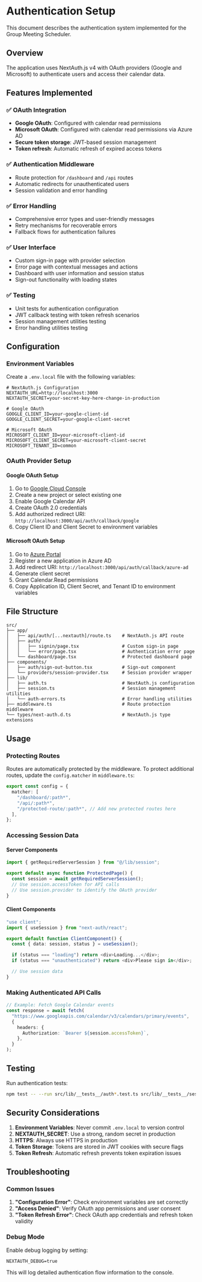# Authentication Setup

This document describes the authentication system implemented for the Group Meeting Scheduler.

## Overview

The application uses NextAuth.js v4 with OAuth providers (Google and Microsoft) to authenticate users and access their calendar data.

## Features Implemented

### ✅ OAuth Integration

- **Google OAuth**: Configured with calendar read permissions
- **Microsoft OAuth**: Configured with calendar read permissions via Azure AD
- **Secure token storage**: JWT-based session management
- **Token refresh**: Automatic refresh of expired access tokens

### ✅ Authentication Middleware

- Route protection for `/dashboard` and `/api` routes
- Automatic redirects for unauthenticated users
- Session validation and error handling

### ✅ Error Handling

- Comprehensive error types and user-friendly messages
- Retry mechanisms for recoverable errors
- Fallback flows for authentication failures

### ✅ User Interface

- Custom sign-in page with provider selection
- Error page with contextual messages and actions
- Dashboard with user information and session status
- Sign-out functionality with loading states

### ✅ Testing

- Unit tests for authentication configuration
- JWT callback testing with token refresh scenarios
- Session management utilities testing
- Error handling utilities testing

## Configuration

### Environment Variables

Create a `.env.local` file with the following variables:

```env
# NextAuth.js Configuration
NEXTAUTH_URL=http://localhost:3000
NEXTAUTH_SECRET=your-secret-key-here-change-in-production

# Google OAuth
GOOGLE_CLIENT_ID=your-google-client-id
GOOGLE_CLIENT_SECRET=your-google-client-secret

# Microsoft OAuth
MICROSOFT_CLIENT_ID=your-microsoft-client-id
MICROSOFT_CLIENT_SECRET=your-microsoft-client-secret
MICROSOFT_TENANT_ID=common
```

### OAuth Provider Setup

#### Google OAuth Setup

1. Go to [Google Cloud Console](https://console.cloud.google.com/)
2. Create a new project or select existing one
3. Enable Google Calendar API
4. Create OAuth 2.0 credentials
5. Add authorized redirect URI: `http://localhost:3000/api/auth/callback/google`
6. Copy Client ID and Client Secret to environment variables

#### Microsoft OAuth Setup

1. Go to [Azure Portal](https://portal.azure.com/)
2. Register a new application in Azure AD
3. Add redirect URI: `http://localhost:3000/api/auth/callback/azure-ad`
4. Generate client secret
5. Grant Calendar.Read permissions
6. Copy Application ID, Client Secret, and Tenant ID to environment variables

## File Structure

```
src/
├── app/
│   ├── api/auth/[...nextauth]/route.ts    # NextAuth.js API route
│   ├── auth/
│   │   ├── signin/page.tsx                # Custom sign-in page
│   │   └── error/page.tsx                 # Authentication error page
│   └── dashboard/page.tsx                 # Protected dashboard page
├── components/
│   ├── auth/sign-out-button.tsx           # Sign-out component
│   └── providers/session-provider.tsx     # Session provider wrapper
├── lib/
│   ├── auth.ts                            # NextAuth.js configuration
│   ├── session.ts                         # Session management utilities
│   └── auth-errors.ts                     # Error handling utilities
├── middleware.ts                          # Route protection middleware
└── types/next-auth.d.ts                   # NextAuth.js type extensions
```

## Usage

### Protecting Routes

Routes are automatically protected by the middleware. To protect additional routes, update the `config.matcher` in `middleware.ts`:

```typescript
export const config = {
  matcher: [
    "/dashboard/:path*",
    "/api/:path*",
    "/protected-route/:path*", // Add new protected routes here
  ],
};
```

### Accessing Session Data

#### Server Components

```typescript
import { getRequiredServerSession } from "@/lib/session";

export default async function ProtectedPage() {
  const session = await getRequiredServerSession();
  // Use session.accessToken for API calls
  // Use session.provider to identify the OAuth provider
}
```

#### Client Components

```typescript
"use client";
import { useSession } from "next-auth/react";

export default function ClientComponent() {
  const { data: session, status } = useSession();

  if (status === "loading") return <div>Loading...</div>;
  if (status === "unauthenticated") return <div>Please sign in</div>;

  // Use session data
}
```

### Making Authenticated API Calls

```typescript
// Example: Fetch Google Calendar events
const response = await fetch(
  "https://www.googleapis.com/calendar/v3/calendars/primary/events",
  {
    headers: {
      Authorization: `Bearer ${session.accessToken}`,
    },
  }
);
```

## Testing

Run authentication tests:

```bash
npm test -- --run src/lib/__tests__/auth*.test.ts src/lib/__tests__/session.test.ts
```

## Security Considerations

1. **Environment Variables**: Never commit `.env.local` to version control
2. **NEXTAUTH_SECRET**: Use a strong, random secret in production
3. **HTTPS**: Always use HTTPS in production
4. **Token Storage**: Tokens are stored in JWT cookies with secure flags
5. **Token Refresh**: Automatic refresh prevents token expiration issues

## Troubleshooting

### Common Issues

1. **"Configuration Error"**: Check environment variables are set correctly
2. **"Access Denied"**: Verify OAuth app permissions and user consent
3. **"Token Refresh Error"**: Check OAuth app credentials and refresh token validity

### Debug Mode

Enable debug logging by setting:

```env
NEXTAUTH_DEBUG=true
```

This will log detailed authentication flow information to the console.
